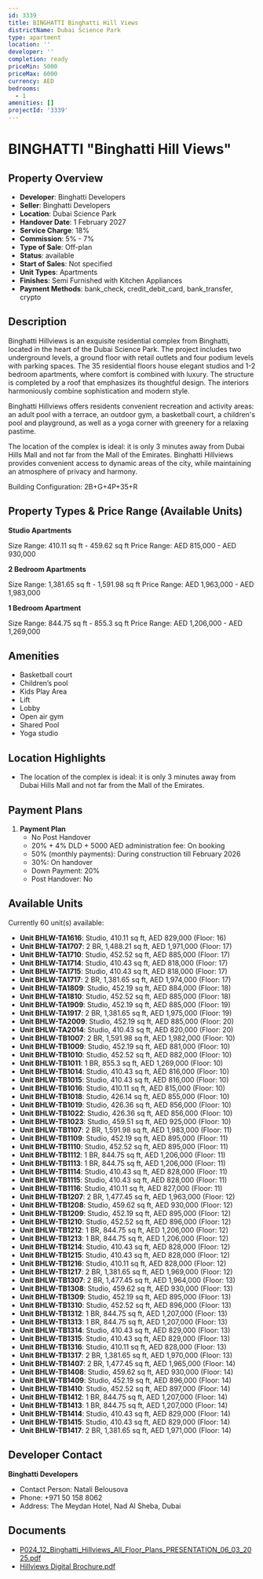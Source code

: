```yaml
---
id: 3339
title: BINGHATTI Binghatti Hill Views
districtName: Dubai Science Park
type: apartment
location: ''
developer: ''
completion: ready
priceMin: 5000
priceMax: 6000
currency: AED
bedrooms:
  - 1
amenities: []
projectId: '3339'
---
```


# BINGHATTI "Binghatti Hill Views"

## Property Overview
- **Developer**: Binghatti Developers
- **Seller**: Binghatti Developers
- **Location**: Dubai Science Park
- **Handover Date**: 1 February 2027
- **Service Charge**: 18%
- **Commission**: 5% - 7%
- **Type of Sale**: Off-plan
- **Status**: available
- **Start of Sales**: Not specified
- **Unit Types**: Apartments
- **Finishes**: Semi Furnished with Kitchen Appliances
- **Payment Methods**: bank_check, credit_debit_card, bank_transfer, crypto

## Description
Binghatti Hillviews is an exquisite residential complex from Binghatti, located in the heart of the Dubai Science Park. The project includes two underground levels, a ground floor with retail outlets and four podium levels with parking spaces. The 35 residential floors house elegant studios and 1-2 bedroom apartments, where comfort is combined with luxury. The structure is completed by a roof that emphasizes its thoughtful design. The interiors harmoniously combine sophistication and modern style.

Binghatti Hillviews offers residents convenient recreation and activity areas: an adult pool with a terrace, an outdoor gym, a basketball court, a children's pool and playground, as well as a yoga corner with greenery for a relaxing pastime.

The location of the complex is ideal: it is only 3 minutes away from Dubai Hills Mall and not far from the Mall of the Emirates. Binghatti Hillviews provides convenient access to dynamic areas of the city, while maintaining an atmosphere of privacy and harmony.

Building Configuration: 2B+G+4P+35+R

## Property Types & Price Range (Available Units)
**Studio Apartments**

Size Range: 410.11 sq ft - 459.62 sq ft
Price Range: AED 815,000 - AED 930,000

**2 Bedroom Apartments**

Size Range: 1,381.65 sq ft - 1,591.98 sq ft
Price Range: AED 1,963,000 - AED 1,983,000

**1 Bedroom Apartment**

Size Range: 844.75 sq ft - 855.3 sq ft
Price Range: AED 1,206,000 - AED 1,269,000

## Amenities
- Basketball court
- Children’s pool
- Kids Play Area
- Lift
- Lobby
- Open air gym
- Shared Pool
- Yoga studio

## Location Highlights
- The location of the complex is ideal: it is only 3 minutes away from Dubai Hills Mall and not far from the Mall of the Emirates.

## Payment Plans
1. **Payment Plan**
   - No Post Handover
   - 20% + 4% DLD + 5000 AED administration fee: On booking
   - 50% (monthly payments): During construction till February 2026
   - 30%: On handover
   - Down Payment: 20%
   - Post Handover: No

## Available Units
Currently 60 unit(s) available:
- **Unit BHLW-TA1616**: Studio, 410.11 sq ft, AED 829,000 (Floor: 16)
- **Unit BHLW-TA1707**: 2 BR, 1,488.21 sq ft, AED 1,971,000 (Floor: 17)
- **Unit BHLW-TA1710**: Studio, 452.52 sq ft, AED 885,000 (Floor: 17)
- **Unit BHLW-TA1714**: Studio, 410.43 sq ft, AED 818,000 (Floor: 17)
- **Unit BHLW-TA1715**: Studio, 410.43 sq ft, AED 818,000 (Floor: 17)
- **Unit BHLW-TA1717**: 2 BR, 1,381.65 sq ft, AED 1,974,000 (Floor: 17)
- **Unit BHLW-TA1809**: Studio, 452.19 sq ft, AED 884,000 (Floor: 18)
- **Unit BHLW-TA1810**: Studio, 452.52 sq ft, AED 885,000 (Floor: 18)
- **Unit BHLW-TA1909**: Studio, 452.19 sq ft, AED 885,000 (Floor: 19)
- **Unit BHLW-TA1917**: 2 BR, 1,381.65 sq ft, AED 1,975,000 (Floor: 19)
- **Unit BHLW-TA2009**: Studio, 452.19 sq ft, AED 885,000 (Floor: 20)
- **Unit BHLW-TA2014**: Studio, 410.43 sq ft, AED 820,000 (Floor: 20)
- **Unit BHLW-TB1007**: 2 BR, 1,591.98 sq ft, AED 1,982,000 (Floor: 10)
- **Unit BHLW-TB1009**: Studio, 452.19 sq ft, AED 881,000 (Floor: 10)
- **Unit BHLW-TB1010**: Studio, 452.52 sq ft, AED 882,000 (Floor: 10)
- **Unit BHLW-TB1011**: 1 BR, 855.3 sq ft, AED 1,269,000 (Floor: 10)
- **Unit BHLW-TB1014**: Studio, 410.43 sq ft, AED 816,000 (Floor: 10)
- **Unit BHLW-TB1015**: Studio, 410.43 sq ft, AED 816,000 (Floor: 10)
- **Unit BHLW-TB1016**: Studio, 410.11 sq ft, AED 815,000 (Floor: 10)
- **Unit BHLW-TB1018**: Studio, 426.14 sq ft, AED 855,000 (Floor: 10)
- **Unit BHLW-TB1019**: Studio, 426.36 sq ft, AED 856,000 (Floor: 10)
- **Unit BHLW-TB1022**: Studio, 426.36 sq ft, AED 856,000 (Floor: 10)
- **Unit BHLW-TB1023**: Studio, 459.51 sq ft, AED 925,000 (Floor: 10)
- **Unit BHLW-TB1107**: 2 BR, 1,591.98 sq ft, AED 1,983,000 (Floor: 11)
- **Unit BHLW-TB1109**: Studio, 452.19 sq ft, AED 895,000 (Floor: 11)
- **Unit BHLW-TB1110**: Studio, 452.52 sq ft, AED 895,000 (Floor: 11)
- **Unit BHLW-TB1112**: 1 BR, 844.75 sq ft, AED 1,206,000 (Floor: 11)
- **Unit BHLW-TB1113**: 1 BR, 844.75 sq ft, AED 1,206,000 (Floor: 11)
- **Unit BHLW-TB1114**: Studio, 410.43 sq ft, AED 828,000 (Floor: 11)
- **Unit BHLW-TB1115**: Studio, 410.43 sq ft, AED 828,000 (Floor: 11)
- **Unit BHLW-TB1116**: Studio, 410.11 sq ft, AED 827,000 (Floor: 11)
- **Unit BHLW-TB1207**: 2 BR, 1,477.45 sq ft, AED 1,963,000 (Floor: 12)
- **Unit BHLW-TB1208**: Studio, 459.62 sq ft, AED 930,000 (Floor: 12)
- **Unit BHLW-TB1209**: Studio, 452.19 sq ft, AED 895,000 (Floor: 12)
- **Unit BHLW-TB1210**: Studio, 452.52 sq ft, AED 896,000 (Floor: 12)
- **Unit BHLW-TB1212**: 1 BR, 844.75 sq ft, AED 1,206,000 (Floor: 12)
- **Unit BHLW-TB1213**: 1 BR, 844.75 sq ft, AED 1,206,000 (Floor: 12)
- **Unit BHLW-TB1214**: Studio, 410.43 sq ft, AED 828,000 (Floor: 12)
- **Unit BHLW-TB1215**: Studio, 410.43 sq ft, AED 828,000 (Floor: 12)
- **Unit BHLW-TB1216**: Studio, 410.11 sq ft, AED 828,000 (Floor: 12)
- **Unit BHLW-TB1217**: 2 BR, 1,381.65 sq ft, AED 1,969,000 (Floor: 12)
- **Unit BHLW-TB1307**: 2 BR, 1,477.45 sq ft, AED 1,964,000 (Floor: 13)
- **Unit BHLW-TB1308**: Studio, 459.62 sq ft, AED 930,000 (Floor: 13)
- **Unit BHLW-TB1309**: Studio, 452.19 sq ft, AED 895,000 (Floor: 13)
- **Unit BHLW-TB1310**: Studio, 452.52 sq ft, AED 896,000 (Floor: 13)
- **Unit BHLW-TB1312**: 1 BR, 844.75 sq ft, AED 1,207,000 (Floor: 13)
- **Unit BHLW-TB1313**: 1 BR, 844.75 sq ft, AED 1,207,000 (Floor: 13)
- **Unit BHLW-TB1314**: Studio, 410.43 sq ft, AED 829,000 (Floor: 13)
- **Unit BHLW-TB1315**: Studio, 410.43 sq ft, AED 829,000 (Floor: 13)
- **Unit BHLW-TB1316**: Studio, 410.11 sq ft, AED 828,000 (Floor: 13)
- **Unit BHLW-TB1317**: 2 BR, 1,381.65 sq ft, AED 1,970,000 (Floor: 13)
- **Unit BHLW-TB1407**: 2 BR, 1,477.45 sq ft, AED 1,965,000 (Floor: 14)
- **Unit BHLW-TB1408**: Studio, 459.62 sq ft, AED 930,000 (Floor: 14)
- **Unit BHLW-TB1409**: Studio, 452.19 sq ft, AED 896,000 (Floor: 14)
- **Unit BHLW-TB1410**: Studio, 452.52 sq ft, AED 897,000 (Floor: 14)
- **Unit BHLW-TB1412**: 1 BR, 844.75 sq ft, AED 1,207,000 (Floor: 14)
- **Unit BHLW-TB1413**: 1 BR, 844.75 sq ft, AED 1,207,000 (Floor: 14)
- **Unit BHLW-TB1414**: Studio, 410.43 sq ft, AED 829,000 (Floor: 14)
- **Unit BHLW-TB1415**: Studio, 410.43 sq ft, AED 829,000 (Floor: 14)
- **Unit BHLW-TB1417**: 2 BR, 1,381.65 sq ft, AED 1,971,000 (Floor: 14)

## Developer Contact
**Binghatti Developers**
- Contact Person: Natali Belousova
- Phone: +971 50 158 8062
- Address: The Meydan Hotel, Nad Al Sheba, Dubai

## Documents
- [P024_12_Binghatti_Hillviews_All_Floor_Plans_PRESENTATION_06_03_2025.pdf](https://cdn.geniemap.net/2025/03/10/ZItBD247sJg1Xk69HOJrbCBFjHrMI8BIlOYELTsi.pdf)
- [Hillviews Digital Brochure.pdf](https://cdn.geniemap.net/2025/03/10/5rgonX5V47r1uFNgXtwyXo1IH1NEidVZw8sEbzvx.pdf)
